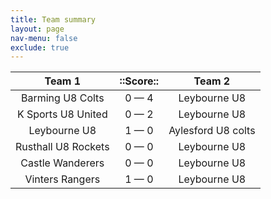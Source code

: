 ```yaml
---
title: Team summary
layout: page
nav-menu: false
exclude: true
---
```




|       Team 1        |  ::Score::  |       Team 2       |
|:-------------------:|:-----------:|:------------------:|
|  Barming U8 Colts   | 0 &mdash; 4 |    Leybourne U8    |
| K Sports U8 United  | 0 &mdash; 2 |    Leybourne U8    |
|    Leybourne U8     | 1 &mdash; 0 | Aylesford U8 colts |
| Rusthall U8 Rockets | 0 &mdash; 0 |    Leybourne U8    |
|  Castle Wanderers   | 0 &mdash; 0 |    Leybourne U8    |
|   Vinters Rangers   | 1 &mdash; 0 |    Leybourne U8    |

 <br /><br /><br />